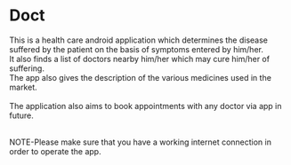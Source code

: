 # Doct
This is a health care android application which determines the disease suffered by the patient on the basis of symptoms entered by him/her.<br>It also finds a list of doctors nearby him/her which may cure him/her of suffering.<br>The app also gives the description of the various medicines used in the market.<br><br>
The application also aims to book appointments with any doctor via app in future.<br><br>

NOTE-Please make sure that you have a working internet connection in order to operate the app.


